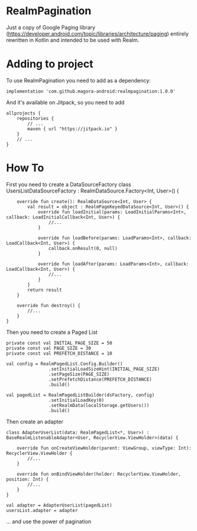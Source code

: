 # RealmPagination
Just a copy of Google Paging library (https://developer.android.com/topic/libraries/architecture/paging) entirely rewritten in Kotlin and intended to be used with Realm.

# Adding to project
To use RealmPagination you need to add as a dependency:

`implementation 'com.github.magora-android:realmpagination:1.0.0'`

And it's available on Jitpack, so you need to add

    allprojects {
        repositories {
            // ...
            maven { url "https://jitpack.io" }
        }
        // ...
    }

# How To
First you need to create a DataSourceFactory
    class UsersListDataSourceFactory : RealmDataSource.Factory<Int, User>() {

        override fun create(): RealmDataSource<Int, User> {
            val result = object : RealmPageKeyedDataSource<Int, User>() {
                override fun loadInitial(params: LoadInitialParams<Int>, callback: LoadInitialCallback<Int, User>) {
                    //...
                }

                override fun loadBefore(params: LoadParams<Int>, callback: LoadCallback<Int, User>) {
                    callback.onResult(0, null)
                }

    			override fun loadAfter(params: LoadParams<Int>, callback: LoadCallback<Int, User>) {
                    //...
                }
            }
            return result
        }

        override fun destroy() {
            //...
        }
    }

Then you need to create a Paged List

    private const val INITIAL_PAGE_SIZE = 50
    private const val PAGE_SIZE = 30
    private const val PREFETCH_DISTANCE = 10

    val config = RealmPagedList.Config.Builder()
                    .setInitialLoadSizeHint(INITIAL_PAGE_SIZE)
                    .setPageSize(PAGE_SIZE)
                    .setPrefetchDistance(PREFETCH_DISTANCE)
                    .build()

    val pagedList = RealmPagedListBuilder(dsFactory, config)
                    .setInitialLoadKey(0)
                    .setRealmData(localStorage.getUsers())
                    .build()

Then create an adapter

    class AdapterUserList(data: RealmPagedList<*, User>) : BaseRealmListenableAdapter<User, RecyclerView.ViewHolder>(data) {

        override fun onCreateViewHolder(parent: ViewGroup, viewType: Int): RecyclerView.ViewHolder {
            //...
        }

        override fun onBindViewHolder(holder: RecyclerView.ViewHolder, position: Int) {
            //...
        }
    }

	val adapter = AdapterUserList(pagedList)
	usersList.adapter = adapter

... and use the power of pagination